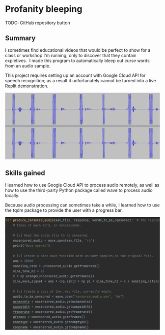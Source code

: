 # Profanity bleeping

TODO: GitHub repository button

## Summary

I sometimes find educational videos that would be perfect to show for a class or workshop I'm running, only to discover that they contain expletives.  I made this program to automatically bleep out curse words from an audio sample.

This project requires setting up an account with Google Cloud API for speech recognition; as a result it unfortunately cannot be turned into a live Replit demonstration.

![Bleeped audio](/images/projects/profanity_bleeping/bleeped_audio.png)

## Skills gained

I learned how to use Google Cloud API to process audio remotely, as well as how to use the third-party Python package called wave to process audio locally.

Because audio processing can sometimes take a while, I learned how to use the tqdm package to provide the user with a progress bar.

![Code snippet](/images/projects/profanity_bleeping/code_snippet.png)
